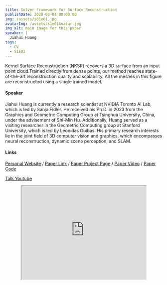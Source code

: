 ```yaml
---
title: Solver Framework for Surface Reconstruction
publishDate: 2020-03-04 00:00:00
img: /assets/s01e01.jpg
avatarImg: /assets/s1e01Avatar.jpg
img_alt: main image for this paper
speaker: |
  Jiahui Huang
tags:
  - CV
  - S1E01
---
```


Kernel Surface Reconstruction (NKSR) recovers a 3D surface from an input point cloud.Trained directly from dense points, our method reaches state-of-the-art reconstruction quality and scalability. All the meshes in this figure are reconstructed using a single trained model.

#### Speaker

Jiahui Huang is currently a research scientist at NVIDIA Toronto AI Lab, which is led by Sanja Fidler. He received his Ph.D. in 2023 from the Graphics and Geometric Computing Group at Tsinghua University, China, under the advisement of Shi-Min Hu. Additionally, Huang served as a visiting researcher in the Geometric Computing group at Stanford University, which is led by Leonidas Guibas. His primary research interests lie in the joint field of 3D computer vision and graphics, which encompasses neural reconstruction, dynamic scene perception, and SLAM.

#### Links

[Personal Website](https://huangjh-pub.github.io/) / [Paper Link](https://arxiv.org/pdf/2305.19590.pdf) / [Paper Project Page](https://huangjh-pub.github.io/publication/nksr/) / [Paper Video](https://www.youtube.com/watch?reload=9&v=J1V5F2z-dWY) / [Paper Code](https://github.com/nv-tlabs/nksr)

[Talk Youtube](https://www.youtube.com/watch?v=kLywWz7QZy4)

<iframe width="400" height="300"
src="https://www.youtube.com/embed/kLywWz7QZy4" style="display: block; margin: 0 auto;">
</iframe>
